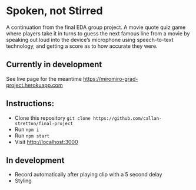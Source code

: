 # Spoken, not Stirred

A continuation from the final EDA group project. 
A movie quote quiz game where players take it in turns to guess the next famous line from a movie by speaking out loud into the device’s microphone using speech-to-text technology, and getting a score as to how accurate they were. 

## Currently in development
See live page for the meantime https://miromiro-grad-project.herokuapp.com

## Instructions: 

- Clone this repository ```git clone https://github.com/callan-stretton/final-project```
- Run ```npm i```
- Run ```npm start```
- Visit [http://localhost:3000](http://localhost:3000)

## In development 

- Record automatically after playing clip with a 5 second delay
- Styling
